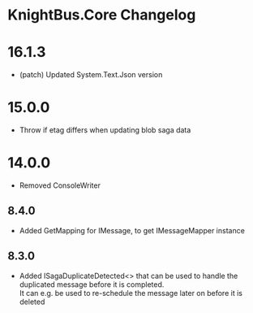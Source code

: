 # KnightBus.Core Changelog

# 16.1.3
* (patch) Updated System.Text.Json version

# 15.0.0
* Throw if etag differs when updating blob saga data

# 14.0.0
* Removed ConsoleWriter

## 8.4.0
* Added GetMapping for IMessage, to get IMessageMapper instance

## 8.3.0
* Added ISagaDuplicateDetected<> that can be used to handle the duplicated message before it is completed.  
    It can e.g. be used to re-schedule the message later on before it is deleted
